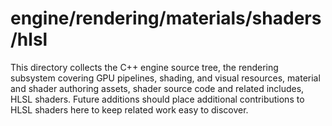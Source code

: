 # engine/rendering/materials/shaders/hlsl

This directory collects the C++ engine source tree, the rendering subsystem covering GPU pipelines, shading, and visual resources, material and shader authoring assets, shader source code and related includes, HLSL shaders.
Future additions should place additional contributions to HLSL shaders here to keep related work easy to discover.
